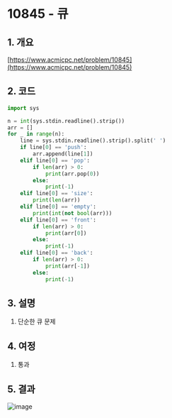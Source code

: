 # **10845 - 큐**

## **1. 개요**

[https://www.acmicpc.net/problem/10845](https://www.acmicpc.net/problem/10845)

## **2. 코드**

```python
import sys

n = int(sys.stdin.readline().strip())
arr = []
for _ in range(n):
    line = sys.stdin.readline().strip().split(' ')
    if line[0] == 'push':
        arr.append(line[1])
    elif line[0] == 'pop':
        if len(arr) > 0:
            print(arr.pop(0))
        else:
            print(-1)
    elif line[0] == 'size':
        print(len(arr))
    elif line[0] == 'empty':
        print(int(not bool(arr)))
    elif line[0] == 'front':
        if len(arr) > 0:
            print(arr[0])
        else:
            print(-1)
    elif line[0] == 'back':
        if len(arr) > 0:
            print(arr[-1])
        else:
            print(-1)
```

## **3. 설명**

1. 단순한 큐 문제

## **4. 여정**

1. 통과

## **5. 결과**
![image](https://user-images.githubusercontent.com/41278416/87217207-c619d280-c381-11ea-892d-f78adc7d2e74.png)